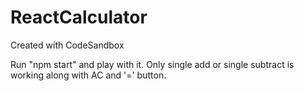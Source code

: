 # ReactCalculator
Created with CodeSandbox

Run "npm start" and play with it.
Only single add or single subtract is working along with AC and '=' button.

